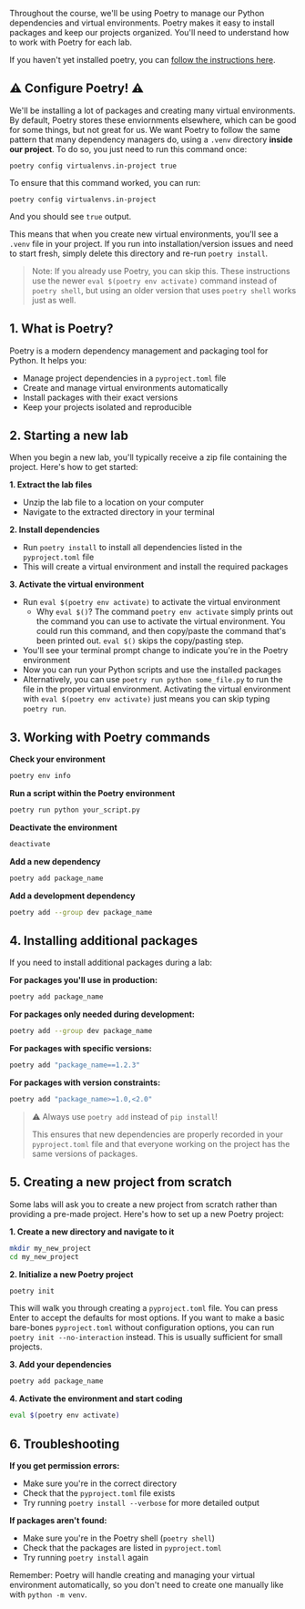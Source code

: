 Throughout the course, we'll be using Poetry to manage our Python dependencies and virtual environments. Poetry makes it easy to install packages and keep our projects organized. You'll need to understand how to work with Poetry for each lab.

If you haven't yet installed poetry, you can [follow the instructions here](https://python-poetry.org/docs/).

## ⚠️ Configure Poetry! ⚠️

We'll be installing a lot of packages and creating many virtual environments. By default, Poetry stores these enviornments elsewhere, which can be good for some things, but not great for us. We want Poetry to follow the same pattern that many dependency managers do, using a `.venv` directory **inside our project**. To do so, you just need to run this command once:

```
poetry config virtualenvs.in-project true
```

To ensure that this command worked, you can run:

```
poetry config virtualenvs.in-project
```

And you should see `true` output.

This means that when you create new virtual environments, you'll see a `.venv` file in your project. If you run into installation/version issues and need to start fresh, simply delete this directory and re-run `poetry install`.

> Note: If you already use Poetry, you can skip this. These instructions use the newer `eval $(poetry env activate)` command instead of `poetry shell`, but using an older version that uses `poetry shell` works just as well.

## 1. What is Poetry?
Poetry is a modern dependency management and packaging tool for Python. It helps you:
- Manage project dependencies in a `pyproject.toml` file
- Create and manage virtual environments automatically
- Install packages with their exact versions
- Keep your projects isolated and reproducible

## 2. Starting a new lab
When you begin a new lab, you'll typically receive a zip file containing the project. Here's how to get started:

**1. Extract the lab files**
- Unzip the lab file to a location on your computer
- Navigate to the extracted directory in your terminal

**2. Install dependencies**
- Run `poetry install` to install all dependencies listed in the `pyproject.toml` file
- This will create a virtual environment and install the required packages

**3. Activate the virtual environment**
- Run `eval $(poetry env activate)` to activate the virtual environment
    - Why `eval $()`? The command `poetry env activate` simply prints out the command you can use to activate the virtual environment. You could run this command, and then copy/paste the command that's been printed out. `eval $()` skips the copy/pasting step.
- You'll see your terminal prompt change to indicate you're in the Poetry environment
- Now you can run your Python scripts and use the installed packages
- Alternatively, you can use `poetry run python some_file.py` to run the file in the proper virtual environment. Activating the virtual environment with `eval $(poetry env activate)` just means you can skip typing `poetry run`.

## 3. Working with Poetry commands

**Check your environment**
```bash
poetry env info
```

**Run a script within the Poetry environment**
```bash
poetry run python your_script.py
```

**Deactivate the environment**
```bash
deactivate
```

**Add a new dependency**
```bash
poetry add package_name
```

**Add a development dependency**
```bash
poetry add --group dev package_name
```

## 4. Installing additional packages
If you need to install additional packages during a lab:

**For packages you'll use in production:**
```bash
poetry add package_name
```

**For packages only needed during development:**
```bash
poetry add --group dev package_name
```

**For packages with specific versions:**
```bash
poetry add "package_name==1.2.3"
```

**For packages with version constraints:**
```bash
poetry add "package_name>=1.0,<2.0"
```

> ⚠️ Always use `poetry add` instead of `pip install`!
> 
> This ensures that new dependencies are properly recorded in your `pyproject.toml` file and that everyone working on the project has the same versions of packages.

## 5. Creating a new project from scratch
Some labs will ask you to create a new project from scratch rather than providing a pre-made project. Here's how to set up a new Poetry project:

**1. Create a new directory and navigate to it**
```bash
mkdir my_new_project
cd my_new_project
```

**2. Initialize a new Poetry project**
```bash
poetry init
```
This will walk you through creating a `pyproject.toml` file. You can press Enter to accept the defaults for most options. If you want to make a basic bare-bones `pyproject.toml` without configuration options, you can run `poetry init --no-interaction` instead. This is usually sufficient for small projects.

**3. Add your dependencies**
```bash
poetry add package_name
```

**4. Activate the environment and start coding**
```bash
eval $(poetry env activate)
```

## 6. Troubleshooting

**If you get permission errors:**
- Make sure you're in the correct directory
- Check that the `pyproject.toml` file exists
- Try running `poetry install --verbose` for more detailed output

**If packages aren't found:**
- Make sure you're in the Poetry shell (`poetry shell`)
- Check that the packages are listed in `pyproject.toml`
- Try running `poetry install` again

Remember: Poetry will handle creating and managing your virtual environment automatically, so you don't need to create one manually like with `python -m venv`.
